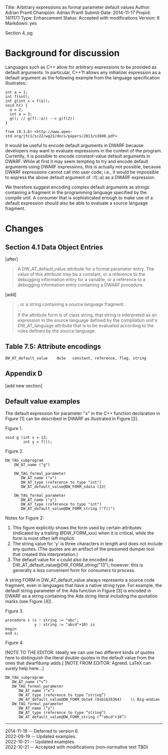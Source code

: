 Title:       Arbitrary expressions as formal parameter default values
Author:      Adrian Prantl
Champion:    Adrian Prantl
Submit-Date: 2014-11-17
Propid:      141117.1
Type:        Enhancement
Status:      Accepted with modifications
Version:     6
Markdown:    yes

Section 4, pg 

Background for discussion
=========================

Languages such as C++ allow for arbitrary expressions to be provided
as default arguments. In particular, C++11 allows any initializer
expression as a default argument as the following example from the
language specification illustrates::

    int a = 1;
    int f(int);
    int g(int x = f(a));
    void h() {
      a = 2;
      int a = 3;
      g(); // g(f(::a)) --> g(f(2))
    }

    from (8.3.6) <http://www.open-std.org/jtc1/sc22/wg21/docs/papers/2013/n3690.pdf>

It would be useful to encode default arguments in DWARF because
developers may want to evaluate expressions in the context of the
program. Currently, it is possible to encode constant-value default
arguments in DWARF. While at first it may seem tempting to try and
encode default arguments using DWARF expressions, this is actually not
possible, because DWARF expressions cannot call into user code; i.e.,
it would be impossible to express the above default argument of
::f(::a) as a DWARF expression.

We therefore suggest encoding complex default arguments as strings
containing a fragment in the programming language specified by the
compile unit. A consumer that is sophisticated enough to make use of a
default expression should also be able to evaluate a source language
fragment.
    
Changes
=======

Section 4.1 Data Object Entries
-------------------------------

[after]

> A DW_AT_default_value attribute for a formal parameter entry. The
> value of this attribute may be a constant, or a reference to the
> debugging information entry for a variable, or a reference to a
> debugging information entry containing a DWARF procedure.

[add]

> , or a string containing a source language fragment.  
> ...  
> If the attribute form is of class string, that string is interpreted
> as an expression in the source language defined by the compilation
> unit's DW_AT_language attribute that is to be evaluated according to
> the rules defined by the source language.

Table 7.5: Attribute encodings
------------------------------

    DW_AT_default_value    0x1e   constant, reference, flag, string

Appendix D
----------

[add new section]

Default value examples
----------------------

The default expression for parameter "x" in the C++ function
declaration in Figure [1] can be described in DWARF as illustrated in
Figure [2].

Figure 1.

    void g (int x = 13;
            int y = f());
  
Figure 2.

    DW_TAG_subprogram
        DW_AT_name ("g")

        DW_TAG_formal_parameter
           DW_AT_name ("x")
           DW_AT_type (reference to type "int")
           DW_AT_default_value@DW_FORM_sdata (13)

        DW_TAG_formal_parameter
           DW_AT_name ("y")
           DW_AT_type (reference to type "int")
           DW_AT_default_value@DW_FORM_string ("f()")

Notes for Figure 2:

 1. This figure explicitly shows the form used by certain attributes
     (indicated by a trailing @DW_FORM_xxx) when it is critical, while
     the form is most often left implicit.
 2. The string value for 'y' is three characters in length and
     does not include any quotes. (The quotes are an artifact of the
     presumed dumper tool that created this interpretation.)
 3. The default value for x could also be encoded as
     DW_AT_default_value@DW_FORM_string("13"); however. this is generally
     a less convenient form for consumers to process.

A string FORM in DW_AT_default_value always represents a source
code fragment, even in languages that have a native string type. For
example, the default string parameter of the Ada function in Figure
[3] is encoded in DWARF as a string containing the Ada string literal
including the quotation marks (see Figure [4]).


Figure 3.

    procedure s (x : string := "abc";
                 y : string := "abcd"+10) is
    begin
    end s;
  
Figure 4.

[NOTE TO THE EDITOR: Ideally we can use two different kinds of quotes
here to distinguish the literal double-quotes in the default value
from the ones that dwarfdump adds.]
[NOTE FROM EDITOR: Agreed. LaTeX can surely help here...]

    DW_TAG_subprogram
       DW_AT_name (“s”)
       DW_TAG_formal_parameter
          DW_AT_name (“x”)
          DW_AT_type (reference to type “string”)
          DW_AT_default_value@DW_FORM_data4 (0x61626364)    \\ Big-endian
       DW_TAG_formal_parameter
          DW_AT_name (“y”)
          DW_AT_type (reference to type “string”)
          DW_AT_default_value@DW_FORM_string (“"abcd"+10”)

---

2014-11-19 -- Deferred to version 6.  
2022-09-19 -- Updated examples.  
2022-10-21 -- Updated examples.  
2022-10-21 -- Accepted with modifications (non-normative text TBD)
